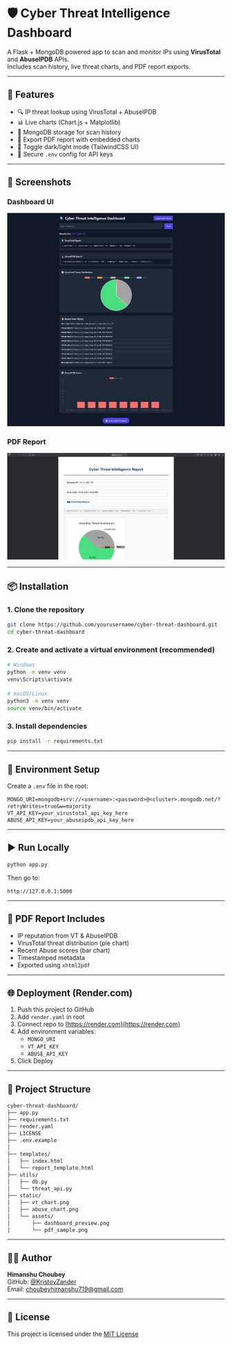 # 🛡️ Cyber Threat Intelligence Dashboard

A Flask + MongoDB powered app to scan and monitor IPs using **VirusTotal** and **AbuseIPDB** APIs.  
Includes scan history, live threat charts, and PDF report exports.

---

## 🚀 Features

- 🔍 IP threat lookup using VirusTotal + AbuseIPDB
- 📊 Live charts (Chart.js + Matplotlib)
- 🧠 MongoDB storage for scan history
- 📄 Export PDF report with embedded charts
- 🌙 Toggle dark/light mode (TailwindCSS UI)
- 🔐 Secure `.env` config for API keys

---

## 📸 Screenshots

### Dashboard UI  
![Dashboard](static/assets/Dashboard.png)

### PDF Report  
![PDF Report](static/assets/pdf_sample.png)

---

## 📦 Installation

### 1. Clone the repository

```bash
git clone https://github.com/yourusername/cyber-threat-dashboard.git
cd cyber-threat-dashboard
```

### 2. Create and activate a virtual environment (recommended)

```bash
# Windows
python -m venv venv
venv\Scripts\activate

# macOS/Linux
python3 -m venv venv
source venv/bin/activate
```

### 3. Install dependencies

```bash
pip install -r requirements.txt
```

---

## 🔐 Environment Setup

Create a `.env` file in the root:

```env
MONGO_URI=mongodb+srv://<username>:<password>@<cluster>.mongodb.net/?retryWrites=true&w=majority
VT_API_KEY=your_virustotal_api_key_here
ABUSE_API_KEY=your_abuseipdb_api_key_here
```

---

## ▶️ Run Locally

```bash
python app.py
```

Then go to:
```
http://127.0.0.1:5000
```

---

## 📄 PDF Report Includes

- IP reputation from VT & AbuseIPDB  
- VirusTotal threat distribution (pie chart)  
- Recent Abuse scores (bar chart)  
- Timestamped metadata  
- Exported using `xhtml2pdf`

---

## 🌐 Deployment (Render.com)

1. Push this project to GitHub
2. Add `render.yaml` in root
3. Connect repo to [https://render.com](https://render.com)
4. Add environment variables:
   - `MONGO_URI`
   - `VT_API_KEY`
   - `ABUSE_API_KEY`
5. Click Deploy

---

## 📁 Project Structure

```
cyber-threat-dashboard/
├── app.py
├── requirements.txt
├── render.yaml
├── LICENSE
├── .env.example
│
├── templates/
│   ├── index.html
│   └── report_template.html
├── utils/
│   ├── db.py
│   └── threat_api.py
├── static/
│   ├── vt_chart.png
│   ├── abuse_chart.png
│   └── assets/
│       ├── dashboard_preview.png
│       └── pdf_sample.png
```

---

## 👨‍💻 Author

**Himanshu Choubey**  
GitHub: [@KristovZander](https://github.com/KristovZander)  
Email: choubeyhimanshu719@gmail.com

---

## 📜 License

This project is licensed under the [MIT License](LICENSE)
